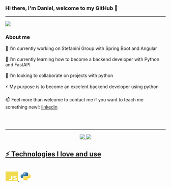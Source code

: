 ### Hi there, I'm Daniel, welcome to my GitHub 👋

<hr />
  <a href="mailto:hdanielmm@gmail.com">
    <img align="left" width="26px" src="https://cdn.jsdelivr.net/npm/simple-icon@v3/icons/gmail.svg" />
  </a>
  
  <br/>
  
### About me
  
🔭 I’m currently working on Stefanini Group with Spring Boot and Angular <br/><br/>
🌱 I’m currently learning how to become a backend developer with Python and FastAPI <br/><br/>
👯 I’m looking to collaborate on projects with python <br/><br/>
⚡ My purpose is to become an excelent backend developer using python <br/><br/>
📫 Feel more than welcome to contact me if you want to teach me something new!: [linkedin](https://www.linkedin.com/in/danielmarin-87172596/) <br/><br/>

<br/>
<hr />

<div align="center">
  <a href="http://github.com/hdanielmm">
    <img height="180em" src="https://github-readme-stats.vercel.app/api?username=hdanielmm&show_icons=true&thme=gradient&include_all_commits=true&count_private=true"/>
    <img height="180em" src="https://github-readme-stats.vercel.app/api/top-langs/?username=hdanielmm&layout=compact&langs_count=7&theme=gradient"/>
</div>
  
  
## ⚡ Technologies I love and use
  
<div style="display: inline_block"><br/>
  <img aling="center" alt="js" height="30" width="40" src="https://raw.githubusercontent.com/devicons/devicon/master/icons/javascript/javascript-plain.svg">
  <img aling="center" alt="python" height="30" width="40" src="https://raw.githubusercontent.com/devicons/devicon/master/icons/python/python-original.svg">

<!--
**hdanielmm/hdanielmm** is a ✨ _special_ ✨ repository because its `README.md` (this file) appears on your GitHub profile.

Here are some ideas to get you started:

- 🔭 I’m currently working on ...
- 🌱 I’m currently learning ...
- 👯 I’m looking to collaborate on ...
- 🤔 I’m looking for help with ...
- 💬 Ask me about ...
- 📫 How to reach me: ...
- 😄 Pronouns: ...
- ⚡ Fun fact: ...
-->
